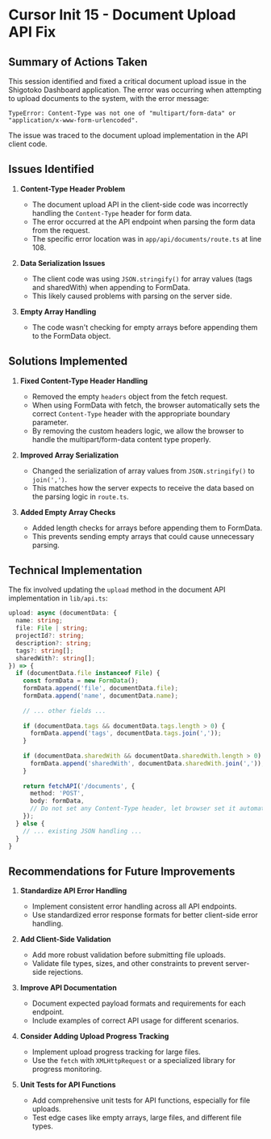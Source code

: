 # Cursor Init 15 - Document Upload API Fix

## Summary of Actions Taken

This session identified and fixed a critical document upload issue in the Shigotoko Dashboard application. The error was occurring when attempting to upload documents to the system, with the error message:

```
TypeError: Content-Type was not one of "multipart/form-data" or "application/x-www-form-urlencoded".
```

The issue was traced to the document upload implementation in the API client code.

## Issues Identified

1. **Content-Type Header Problem**
   - The document upload API in the client-side code was incorrectly handling the `Content-Type` header for form data.
   - The error occurred at the API endpoint when parsing the form data from the request.
   - The specific error location was in `app/api/documents/route.ts` at line 108.

2. **Data Serialization Issues**
   - The client code was using `JSON.stringify()` for array values (tags and sharedWith) when appending to FormData.
   - This likely caused problems with parsing on the server side.

3. **Empty Array Handling**
   - The code wasn't checking for empty arrays before appending them to the FormData object.

## Solutions Implemented

1. **Fixed Content-Type Header Handling**
   - Removed the empty `headers` object from the fetch request.
   - When using FormData with fetch, the browser automatically sets the correct `Content-Type` header with the appropriate boundary parameter.
   - By removing the custom headers logic, we allow the browser to handle the multipart/form-data content type properly.

2. **Improved Array Serialization**
   - Changed the serialization of array values from `JSON.stringify()` to `join(',')`.
   - This matches how the server expects to receive the data based on the parsing logic in `route.ts`.

3. **Added Empty Array Checks**
   - Added length checks for arrays before appending them to FormData.
   - This prevents sending empty arrays that could cause unnecessary parsing.

## Technical Implementation

The fix involved updating the `upload` method in the document API implementation in `lib/api.ts`:

```typescript
upload: async (documentData: { 
  name: string; 
  file: File | string;
  projectId?: string;
  description?: string;
  tags?: string[];
  sharedWith?: string[];
}) => {
  if (documentData.file instanceof File) {
    const formData = new FormData();
    formData.append('file', documentData.file);
    formData.append('name', documentData.name);
    
    // ... other fields ...
    
    if (documentData.tags && documentData.tags.length > 0) {
      formData.append('tags', documentData.tags.join(','));
    }
    
    if (documentData.sharedWith && documentData.sharedWith.length > 0) {
      formData.append('sharedWith', documentData.sharedWith.join(','));
    }
    
    return fetchAPI('/documents', {
      method: 'POST',
      body: formData,
      // Do not set any Content-Type header, let browser set it automatically
    });
  } else {
    // ... existing JSON handling ...
  }
}
```

## Recommendations for Future Improvements

1. **Standardize API Error Handling**
   - Implement consistent error handling across all API endpoints.
   - Use standardized error response formats for better client-side error handling.

2. **Add Client-Side Validation**
   - Add more robust validation before submitting file uploads.
   - Validate file types, sizes, and other constraints to prevent server-side rejections.

3. **Improve API Documentation**
   - Document expected payload formats and requirements for each endpoint.
   - Include examples of correct API usage for different scenarios.

4. **Consider Adding Upload Progress Tracking**
   - Implement upload progress tracking for large files.
   - Use the `fetch` with `XMLHttpRequest` or a specialized library for progress monitoring.

5. **Unit Tests for API Functions**
   - Add comprehensive unit tests for API functions, especially for file uploads.
   - Test edge cases like empty arrays, large files, and different file types. 
